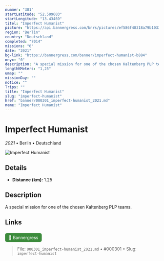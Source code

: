 ```yaml
---
nummer: "301"
startLatitude: "52.509603"
startLongitude: "13.43469"
titel: "Imperfect Humanist"
picture: "https://api.bannergress.com/bnrs/pictures/ef586f48318a79b1033edc5fe8ab1539"
region: "Berlin"
country: "Deutschland"
completed: "7014"
missions: "6"
date: "2021"
bg-link: "https://bannergress.com/banner/imperfect-humanist-b884"
onyx: "0"
description: "A special mission for one of the chosen Kaltenberg PLP teams."
lengthKMeters: "1,25"
umap: ""
missionDay: ""
notice: ""
Trips: ""
title: "Imperfect Humanist"
slug: "imperfect-humanist"
href: "banner/000301_imperfect-humanist_2021.md"
name: "Imperfect Humanist"
---
```

# Imperfect Humanist

*2021* • Berlin • Deutschland

![Imperfect Humanist](https://api.bannergress.com/bnrs/pictures/ef586f48318a79b1033edc5fe8ab1539)



## Details
- **Distance (km):** 1.25






## Description
A special mission for one of the chosen Kaltenberg PLP teams.



## Links
<a href="https://bannergress.com/banner/imperfect-humanist-b884" style="display:inline-block;margin:6px 8px 0 0;padding:6px 12px;background:#3c8b3c;color:#fff;text-decoration:none;border-radius:6px;">🔗 Bannergress</a>




> File: `000301_imperfect-humanist_2021.md` • #000301 • Slug: `imperfect-humanist`
